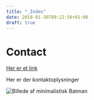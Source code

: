 ```yaml
---
title: "_Index"
date: 2018-01-30T09:22:56+01:00
draft: true
---
```


# Contact

[Her er et link](www.google.dk)

Her er der kontaktoplysninger

![Billede af minimalistisk Batman](../imgs/batman2.png)

